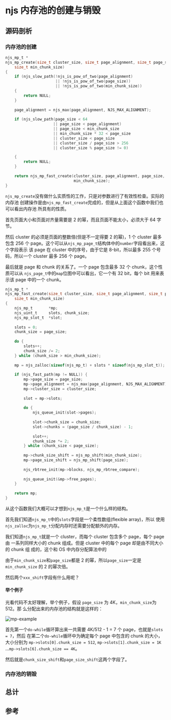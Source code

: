 # njs 内存池的创建与销毁

## 源码剖析

### 内存池的创建

```c
njs_mp_t *
njs_mp_create(size_t cluster_size, size_t page_alignment, size_t page_size,
    size_t min_chunk_size)
{
    if (njs_slow_path(!njs_is_pow_of_two(page_alignment)
                      || !njs_is_pow_of_two(page_size))
                      || !njs_is_pow_of_two(min_chunk_size))
    {
        return NULL;
    }
    
    page_alignment = njs_max(page_alignment, NJS_MAX_ALIGNMENT);
    
    if (njs_slow_path(page_size < 64
                     || page_size < page_alignment)
                     || page_size < min_chunk_size
                     || min_chunk_size * 32 < page_size
                     || cluster_size < page_size
                     || cluster_size / page_size > 256
                     || cluster_size % page_size != 0)

    {
        return NULL;
    }
    
    return njs_mp_fast_create(cluster_size, page_alignment, page_size,
                              min_chunk_size);
}
```

`njs_mp_create`没有做什么实质性的工作，只是对参数进行了有效性检查。实际的内存池
创建操作是由`njs_mp_fast_create`完成的，但是从上面这个函数中我们也可以看出内存池
所具有的性质。

首先页面大小和页面对齐量需要是 2 的幂，而且页面不能太小，必须大于 64 字节。

然后 cluster 的必须是页面的整数倍(但是不一定得要 2 的幂)，1 个 cluster 最多包含
256 个 page。这个可以从`njs_mp_page_t`结构体中的`number`字段看出来，这个字段表示
该 page 在 cluster 中的序号，由于它是 8-bit，所以最多 255 个号码，所以一个 cluster
最多 256 个 page。

最后就是 page 和 chunk 的关系了。一个 page 包含最多 32 个 chunk，这个性质可以从
`njs_page_t`中的`map`位图中可以看出，它一个有 32 bit，每个 bit 用来表示该 page
中的一个 chunk。

```c
njs_mp_t *
njs_mp_fast_create(size_t cluster_size, size_t page_alignment, size_t page_size,
    size_t min_chunk_size)
{
    njs_mp_t       *mp;
    njs_uint_t     slots, chunk_size;
    njs_mp_slot_t  *slot;
    
    slots = 0;
    chunk_size = page_size;
    
    do {
        slots++;
        chunk_size /= 2;
    } while (chunk_size > min_chunk_size);
    
    mp = njs_zalloc(sizeof(njs_mp_t) + slots * sizeof(njs_mp_slot_t));
    
    if (njs_fast_path(mp != NULL)) {
        mp->page_size = page_size;
        mp->page_alignment = njs_max(page_alignment, NJS_MAX_ALIGNMENT);
        mp->cluster_size = cluster_size;
        
        slot = mp->slots;
        
        do {
            njs_queue_init(slot->pages);
            
            slot->chunk_size = chunk_size;
            slot->chunks = (page_size / chunk_size) - 1;
            
            slot++;
            chunk_size *= 2;
        } while (chunk_size < page_size);
        
        mp->chunk_size_shift = njs_mp_shift(min_chunk_size);
        mp->page_size_shift = njs_mp_shift(page_size);
        
        njs_rbtree_init(mp->blocks, njs_mp_rbtree_compare);
        
        njs_queue_init(&mp->free_pages);
    }
    
    return mp;
}
```

从这个函数我们大概可以才想到`njs_mp_t`是一个什么样的结构。

首先我们知道`njs_mp_t`中的`slots`字段是一个柔性数组(flexible array)，所以
使用`njs_zalloc`为`njs_mp_t`分配内存时还需要分配额外的内存。

我们知道`njs_mp_t`就是一个 cluster，而每个 cluster 包含多个 page，每个 page 由
一系列同样大小的 chunk 组成。但是 cluster 中的每个 page 却是由不同大小的 chunk 组
成的，这个和 OS 中内存分配算法中的

由于`min_chunk_size`和`page_size`都是 2 的幂，所以`page_size`一定是 `min_chunk_size`
的 2 的幂次倍。

然后两个`xxx_shift`字段有什么用呢？

#### 举个例子

光看代码不太好理解，举个例子，假设 `page_size` 为 4K，`min_chunk_size`为 512。那
么分配出来的内存池的结构就是这样的：

![mp-example]()

首先第一个`do-while`循环算出来一共需要 4K/512 - 1 = 7 个 page，也就是`slots = 7`，然后
在第二个`do-while`循环中为确定每个 page 中包含的 chunk 的大小，大小分别为
`mp->slots[0].chunk_size = 512`, `mp->slots[1].chunk_size = 1K` ...`mp->slots[6].chunk_size == 4K`。

然后就是`chunk_size_shift`和`page_size_shift`这两个字段了。

### 内存池的销毁

## 总计

## 参考
